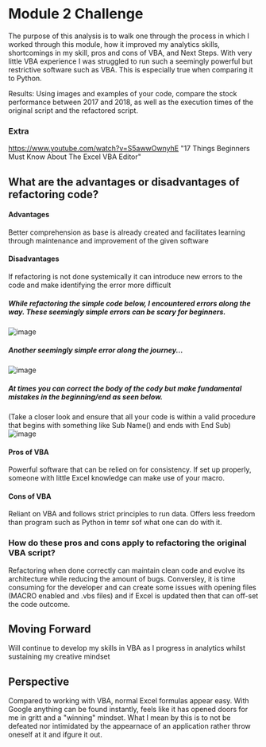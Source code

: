 # Module 2 Challenge

The purpose of this analysis is to walk one through the process in which I worked through this module, how it improved my analytics skills, shortcomings in my skill, pros and cons of VBA, and Next Steps. With very little VBA experience I was struggled to run such a seemingly powerful but restrictive software such as VBA. This is especially true when comparing it to Python.

Results: Using images and examples of your code, compare the stock performance between 2017 and 2018, as well as the execution times of the original script and the refactored script.

### Extra
https://www.youtube.com/watch?v=S5awwOwnyhE "17 Things Beginners Must Know About The Excel VBA Editor"
## What are the advantages or disadvantages of refactoring code?
#### Advantages
Better comprehension as base is already created and facilitates learning through maintenance and improvement of the given software	
#### Disadvantages
If refactoring is not done systemically it can introduce new errors to the code and make identifying the error more difficult


##### While refactoring the simple code below, I encountered errors along the way. These seemingly simple errors can be scary for beginners. 
![image](https://user-images.githubusercontent.com/87838015/177437872-9ea78061-e5e2-48be-a9cc-9d04dfc9a48c.png)

##### Another seemingly simple error along the journey...
![image](https://user-images.githubusercontent.com/87838015/177438452-12da08d8-e9ef-4864-b1bd-90081c30b9e7.png)

##### At times you can correct the body of the cody but make fundamental mistakes in the beginning/end as seen below.
(Take a closer look and ensure that all your code is within a valid procedure that begins with something like Sub Name() and ends with End Sub)
![image](https://user-images.githubusercontent.com/87838015/177438663-3952ca18-406a-4019-bd36-804a3fca8705.png)


#### Pros of VBA
Powerful software that can be relied on for consistency. If set up properly, someone with little Excel knowledge can make use of your macro.
#### Cons of VBA
Reliant on VBA and follows strict principles to run data. Offers less freedom than program such as Python in temr sof what one can do with it.

### How do these pros and cons apply to refactoring the original VBA script?
Refactoring when done correctly can maintain clean code and evolve its architecture while reducing the amount of bugs. Conversley, it is time consuming for the developer and can create some issues with opening files (MACRO enabled and .vbs files) and if Excel is updated then that can off-set the code outcome.

## Moving Forward
Will continue to develop my skills in VBA as I progress in analytics whilst sustaining my creative mindset
## Perspective
Compared to working with VBA, normal Excel formulas appear easy. With Google anything can be found instantly, feels like it has opened doors for me in gritt and a "winning" mindset. What I mean by this is to not be defeated nor intimidated by the appearnace of an application rather throw oneself at it and ifgure it out.
